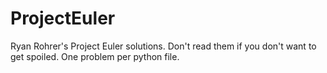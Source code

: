 ProjectEuler
============

Ryan Rohrer's Project Euler solutions.  Don't read them if you don't want to get spoiled.
One problem per python file.

